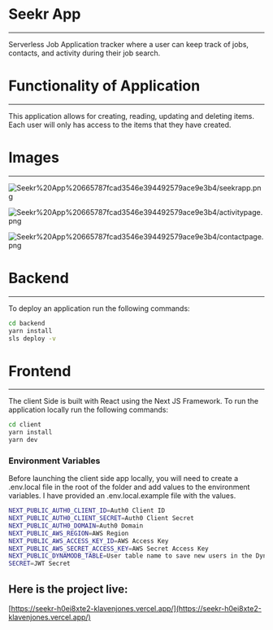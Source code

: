 # Seekr  App

---

Serverless Job Application tracker where a user can keep track of jobs, contacts, and activity during their job search.

# Functionality of Application

---

This application allows for creating, reading, updating and deleting items. Each user will only has access to the items that they have created.

# Images

---

![Seekr%20App%20665787fcad3546e394492579ace9e3b4/seekrapp.png](Seekr%20App%20665787fcad3546e394492579ace9e3b4/seekrapp.png)

![Seekr%20App%20665787fcad3546e394492579ace9e3b4/activitypage.png](Seekr%20App%20665787fcad3546e394492579ace9e3b4/activitypage.png)

![Seekr%20App%20665787fcad3546e394492579ace9e3b4/contactpage.png](Seekr%20App%20665787fcad3546e394492579ace9e3b4/contactpage.png)

# Backend

---

To deploy an application run the following commands:

```bash
cd backend
yarn install
sls deploy -v
```

# Frontend

---

The client Side is built with React using the Next JS Framework. To run the application locally run the following commands:

 

```bash
cd client
yarn install
yarn dev
```

### Environment Variables

Before launching the client side app locally, you will need to create a .env.local file in the root of the folder and add values to the environment variables. I have provided an .env.local.example file with the values. 

```bash
NEXT_PUBLIC_AUTH0_CLIENT_ID=Auth0 Client ID
NEXT_PUBLIC_AUTH0_CLIENT_SECRET=Auth0 Client Secret
NEXT_PUBLIC_AUTH0_DOMAIN=Auth0 Domain
NEXT_PUBLIC_AWS_REGION=AWS Region
NEXT_PUBLIC_AWS_ACCESS_KEY_ID=AWS Access Key
NEXT_PUBLIC_AWS_SECRET_ACCESS_KEY=AWS Secret Access Key
NEXT_PUBLIC_DYNAMODB_TABLE=User table name to save new users in the DynamoDB 
SECRET=JWT Secret

```

## Here is the project live:

[https://seekr-h0ei8xte2-klavenjones.vercel.app/](https://seekr-h0ei8xte2-klavenjones.vercel.app/)